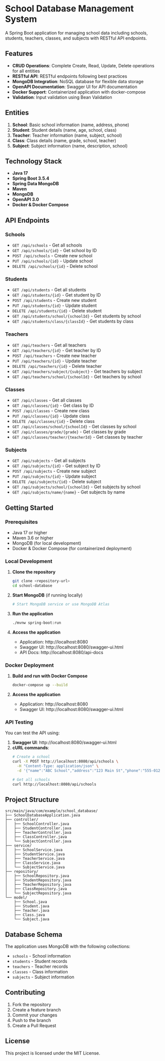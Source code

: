 # School Database Management System

A Spring Boot application for managing school data including schools, students, teachers, classes, and subjects with RESTful API endpoints.

## Features

- **CRUD Operations**: Complete Create, Read, Update, Delete operations for all entities
- **RESTful API**: RESTful endpoints following best practices
- **MongoDB Integration**: NoSQL database for flexible data storage
- **OpenAPI Documentation**: Swagger UI for API documentation
- **Docker Support**: Containerized application with docker-compose
- **Validation**: Input validation using Bean Validation

## Entities

1. **School**: Basic school information (name, address, phone)
2. **Student**: Student details (name, age, school, class)
3. **Teacher**: Teacher information (name, subject, school)
4. **Class**: Class details (name, grade, school, teacher)
5. **Subject**: Subject information (name, description, school)

## Technology Stack

- **Java 17**
- **Spring Boot 3.5.4**
- **Spring Data MongoDB**
- **Maven**
- **MongoDB**
- **OpenAPI 3.0**
- **Docker & Docker Compose**

## API Endpoints

### Schools
- `GET /api/schools` - Get all schools
- `GET /api/schools/{id}` - Get school by ID
- `POST /api/schools` - Create new school
- `PUT /api/schools/{id}` - Update school
- `DELETE /api/schools/{id}` - Delete school

### Students
- `GET /api/students` - Get all students
- `GET /api/students/{id}` - Get student by ID
- `POST /api/students` - Create new student
- `PUT /api/students/{id}` - Update student
- `DELETE /api/students/{id}` - Delete student
- `GET /api/students/school/{schoolId}` - Get students by school
- `GET /api/students/class/{classId}` - Get students by class

### Teachers
- `GET /api/teachers` - Get all teachers
- `GET /api/teachers/{id}` - Get teacher by ID
- `POST /api/teachers` - Create new teacher
- `PUT /api/teachers/{id}` - Update teacher
- `DELETE /api/teachers/{id}` - Delete teacher
- `GET /api/teachers/subject/{subject}` - Get teachers by subject
- `GET /api/teachers/school/{schoolId}` - Get teachers by school

### Classes
- `GET /api/classes` - Get all classes
- `GET /api/classes/{id}` - Get class by ID
- `POST /api/classes` - Create new class
- `PUT /api/classes/{id}` - Update class
- `DELETE /api/classes/{id}` - Delete class
- `GET /api/classes/school/{schoolId}` - Get classes by school
- `GET /api/classes/grade/{grade}` - Get classes by grade
- `GET /api/classes/teacher/{teacherId}` - Get classes by teacher

### Subjects
- `GET /api/subjects` - Get all subjects
- `GET /api/subjects/{id}` - Get subject by ID
- `POST /api/subjects` - Create new subject
- `PUT /api/subjects/{id}` - Update subject
- `DELETE /api/subjects/{id}` - Delete subject
- `GET /api/subjects/school/{schoolId}` - Get subjects by school
- `GET /api/subjects/name/{name}` - Get subjects by name

## Getting Started

### Prerequisites

- Java 17 or higher
- Maven 3.6 or higher
- MongoDB (for local development)
- Docker & Docker Compose (for containerized deployment)

### Local Development

1. **Clone the repository**
   ```bash
   git clone <repository-url>
   cd school-database
   ```

2. **Start MongoDB** (if running locally)
   ```bash
   # Start MongoDB service or use MongoDB Atlas
   ```

3. **Run the application**
   ```bash
   ./mvnw spring-boot:run
   ```

4. **Access the application**
   - Application: http://localhost:8080
   - Swagger UI: http://localhost:8080/swagger-ui.html
   - API Docs: http://localhost:8080/api-docs

### Docker Deployment

1. **Build and run with Docker Compose**
   ```bash
   docker-compose up --build
   ```

2. **Access the application**
   - Application: http://localhost:8080
   - Swagger UI: http://localhost:8080/swagger-ui.html

### API Testing

You can test the API using:

1. **Swagger UI**: http://localhost:8080/swagger-ui.html
2. **cURL commands**:
   ```bash
   # Create a school
   curl -X POST http://localhost:8080/api/schools \
     -H "Content-Type: application/json" \
     -d '{"name":"ABC School","address":"123 Main St","phone":"555-0123"}'
   
   # Get all schools
   curl http://localhost:8080/api/schools
   ```

## Project Structure

```
src/main/java/com/example/school_database/
├── SchoolDatabaseApplication.java
├── controller/
│   ├── SchoolController.java
│   ├── StudentController.java
│   ├── TeacherController.java
│   ├── ClassController.java
│   └── SubjectController.java
├── service/
│   ├── SchoolService.java
│   ├── StudentService.java
│   ├── TeacherService.java
│   ├── ClassService.java
│   └── SubjectService.java
├── repository/
│   ├── SchoolRepository.java
│   ├── StudentRepository.java
│   ├── TeacherRepository.java
│   ├── ClassRepository.java
│   └── SubjectRepository.java
└── model/
    ├── School.java
    ├── Student.java
    ├── Teacher.java
    ├── Class.java
    └── Subject.java
```

## Database Schema

The application uses MongoDB with the following collections:
- `schools` - School information
- `students` - Student records
- `teachers` - Teacher records
- `classes` - Class information
- `subjects` - Subject information

## Contributing

1. Fork the repository
2. Create a feature branch
3. Commit your changes
4. Push to the branch
5. Create a Pull Request

## License

This project is licensed under the MIT License. 